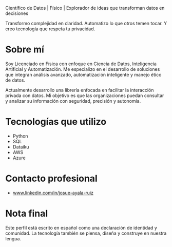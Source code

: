 Científico de Datos | Físico | Explorador de ideas que transforman datos en decisiones

Transformo complejidad en claridad.
Automatizo lo que otros temen tocar.
Y creo tecnología que respeta tu privacidad.

# Sobre mí
Soy Licenciado en Física con enfoque en Ciencia de Datos, Inteligencia Artificial y Automatización. Me especializo en el desarrollo de soluciones que integran análisis avanzado, automatización inteligente y manejo ético de datos.

Actualmente desarrollo una librería enfocada en facilitar la interacción privada con datos. Mi objetivo es que las organizaciones puedan consultar y analizar su información con seguridad, precisión y autonomía.

# Tecnologías que utilizo
- Python
- SQL
- Dataiku
- AWS
- Azure

# Contacto profesional
- www.linkedin.com/in/josue-ayala-ruiz

# Nota final
Este perfil está escrito en español como una declaración de identidad y comunidad. La tecnología también se piensa, diseña y construye en nuestra lengua.

